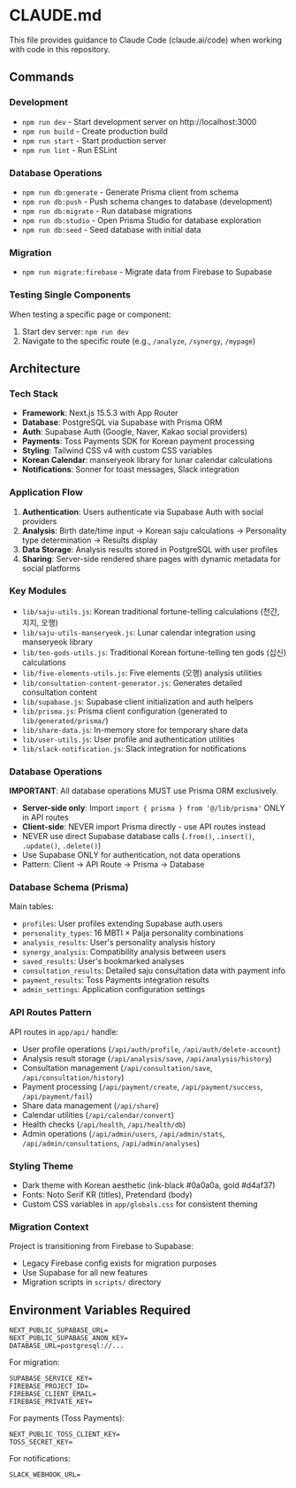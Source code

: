 # CLAUDE.md

This file provides guidance to Claude Code (claude.ai/code) when working with code in this repository.

## Commands

### Development
- `npm run dev` - Start development server on http://localhost:3000
- `npm run build` - Create production build
- `npm run start` - Start production server
- `npm run lint` - Run ESLint

### Database Operations
- `npm run db:generate` - Generate Prisma client from schema
- `npm run db:push` - Push schema changes to database (development)
- `npm run db:migrate` - Run database migrations
- `npm run db:studio` - Open Prisma Studio for database exploration
- `npm run db:seed` - Seed database with initial data

### Migration
- `npm run migrate:firebase` - Migrate data from Firebase to Supabase

### Testing Single Components
When testing a specific page or component:
1. Start dev server: `npm run dev`
2. Navigate to the specific route (e.g., `/analyze`, `/synergy`, `/mypage`)

## Architecture

### Tech Stack
- **Framework**: Next.js 15.5.3 with App Router
- **Database**: PostgreSQL via Supabase with Prisma ORM
- **Auth**: Supabase Auth (Google, Naver, Kakao social providers)
- **Payments**: Toss Payments SDK for Korean payment processing
- **Styling**: Tailwind CSS v4 with custom CSS variables
- **Korean Calendar**: manseryeok library for lunar calendar calculations
- **Notifications**: Sonner for toast messages, Slack integration

### Application Flow
1. **Authentication**: Users authenticate via Supabase Auth with social providers
2. **Analysis**: Birth date/time input → Korean saju calculations → Personality type determination → Results display
3. **Data Storage**: Analysis results stored in PostgreSQL with user profiles
4. **Sharing**: Server-side rendered share pages with dynamic metadata for social platforms

### Key Modules
- `lib/saju-utils.js`: Korean traditional fortune-telling calculations (천간, 지지, 오행)
- `lib/saju-utils-manseryeok.js`: Lunar calendar integration using manseryeok library
- `lib/ten-gods-utils.js`: Traditional Korean fortune-telling ten gods (십신) calculations
- `lib/five-elements-utils.js`: Five elements (오행) analysis utilities
- `lib/consultation-content-generator.js`: Generates detailed consultation content
- `lib/supabase.js`: Supabase client initialization and auth helpers
- `lib/prisma.js`: Prisma client configuration (generated to `lib/generated/prisma/`)
- `lib/share-data.js`: In-memory store for temporary share data
- `lib/user-utils.js`: User profile and authentication utilities
- `lib/slack-notification.js`: Slack integration for notifications

### Database Operations
**IMPORTANT**: All database operations MUST use Prisma ORM exclusively.
- **Server-side only**: Import `import { prisma } from '@/lib/prisma'` ONLY in API routes
- **Client-side**: NEVER import Prisma directly - use API routes instead
- NEVER use direct Supabase database calls (`.from()`, `.insert()`, `.update()`, `.delete()`)
- Use Supabase ONLY for authentication, not data operations
- Pattern: Client → API Route → Prisma → Database

### Database Schema (Prisma)
Main tables:
- `profiles`: User profiles extending Supabase auth.users
- `personality_types`: 16 MBTI × Palja personality combinations
- `analysis_results`: User's personality analysis history
- `synergy_analysis`: Compatibility analysis between users
- `saved_results`: User's bookmarked analyses
- `consultation_results`: Detailed saju consultation data with payment info
- `payment_results`: Toss Payments integration results
- `admin_settings`: Application configuration settings

### API Routes Pattern
API routes in `app/api/` handle:
- User profile operations (`/api/auth/profile`, `/api/auth/delete-account`)
- Analysis result storage (`/api/analysis/save`, `/api/analysis/history`)
- Consultation management (`/api/consultation/save`, `/api/consultation/history`)
- Payment processing (`/api/payment/create`, `/api/payment/success`, `/api/payment/fail`)
- Share data management (`/api/share`)
- Calendar utilities (`/api/calendar/convert`)
- Health checks (`/api/health`, `/api/health/db`)
- Admin operations (`/api/admin/users`, `/api/admin/stats`, `/api/admin/consultations`, `/api/admin/analyses`)

### Styling Theme
- Dark theme with Korean aesthetic (ink-black #0a0a0a, gold #d4af37)
- Fonts: Noto Serif KR (titles), Pretendard (body)
- Custom CSS variables in `app/globals.css` for consistent theming

### Migration Context
Project is transitioning from Firebase to Supabase:
- Legacy Firebase config exists for migration purposes
- Use Supabase for all new features
- Migration scripts in `scripts/` directory

## Environment Variables Required
```
NEXT_PUBLIC_SUPABASE_URL=
NEXT_PUBLIC_SUPABASE_ANON_KEY=
DATABASE_URL=postgresql://...
```

For migration:
```
SUPABASE_SERVICE_KEY=
FIREBASE_PROJECT_ID=
FIREBASE_CLIENT_EMAIL=
FIREBASE_PRIVATE_KEY=
```

For payments (Toss Payments):
```
NEXT_PUBLIC_TOSS_CLIENT_KEY=
TOSS_SECRET_KEY=
```

For notifications:
```
SLACK_WEBHOOK_URL=
```